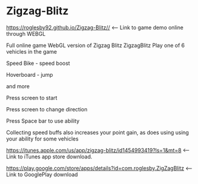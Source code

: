 # Zigzag-Blitz



https://roglesby92.github.io/Zigzag-Blitz// <-- Link to game demo online through WEBGL

Full online game WebGL version of Zigzag Blitz
ZigzagBlitz
Play one of 6 vehicles in the game

Speed Bike - speed boost

Hoverboard - jump

and more


Press screen to start

Press screen to change direction

Press Space bar to use ability


Collecting speed buffs also increases your point gain, as does using using your ability for some vehicles


https://itunes.apple.com/us/app/zigzag-blitz/id1454993419?ls=1&mt=8 <-- Link to iTunes app store download.

https://play.google.com/store/apps/details?id=com.roglesby.ZigZagBlitz <-- Link to GooglePlay download
